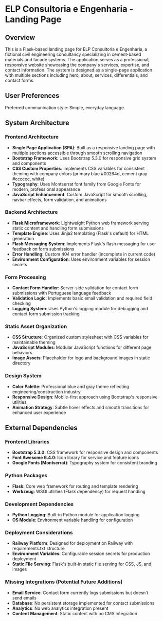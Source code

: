 # ELP Consultoria e Engenharia - Landing Page

## Overview

This is a Flask-based landing page for ELP Consultoria e Engenharia, a fictional civil engineering consultancy specializing in cement-based materials and facade systems. The application serves as a professional, responsive website showcasing the company's services, expertise, and contact information. The system is designed as a single-page application with multiple sections including hero, about, services, differentials, and contact forms.

## User Preferences

Preferred communication style: Simple, everyday language.

## System Architecture

### Frontend Architecture
- **Single Page Application (SPA)**: Built as a responsive landing page with multiple sections accessible through smooth scrolling navigation
- **Bootstrap Framework**: Uses Bootstrap 5.3.0 for responsive grid system and components
- **CSS Custom Properties**: Implements CSS variables for consistent theming with company colors (primary blue #00264d, cement gray #cccccc, white)
- **Typography**: Uses Montserrat font family from Google Fonts for modern, professional appearance
- **JavaScript Enhancement**: Custom JavaScript for smooth scrolling, navbar effects, form validation, and animations

### Backend Architecture
- **Flask Microframework**: Lightweight Python web framework serving static content and handling form submissions
- **Template Engine**: Uses Jinja2 templating (Flask's default) for HTML generation
- **Flash Messaging System**: Implements Flask's flash messaging for user feedback on form submissions
- **Error Handling**: Custom 404 error handler (incomplete in current code)
- **Environment Configuration**: Uses environment variables for session secrets

### Form Processing
- **Contact Form Handler**: Server-side validation for contact form submissions with Portuguese language feedback
- **Validation Logic**: Implements basic email validation and required field checking
- **Logging System**: Uses Python's logging module for debugging and contact form submission tracking

### Static Asset Organization
- **CSS Structure**: Organized custom stylesheet with CSS variables for maintainable theming
- **JavaScript Modules**: Modular JavaScript functions for different page behaviors
- **Image Assets**: Placeholder for logo and background images in static directory

### Design System
- **Color Palette**: Professional blue and gray theme reflecting engineering/construction industry
- **Responsive Design**: Mobile-first approach using Bootstrap's responsive utilities
- **Animation Strategy**: Subtle hover effects and smooth transitions for enhanced user experience

## External Dependencies

### Frontend Libraries
- **Bootstrap 5.3.0**: CSS framework for responsive design and components
- **Font Awesome 6.4.0**: Icon library for service and feature icons
- **Google Fonts (Montserrat)**: Typography system for consistent branding

### Python Packages
- **Flask**: Core web framework for routing and template rendering
- **Werkzeug**: WSGI utilities (Flask dependency) for request handling

### Development Dependencies
- **Python Logging**: Built-in Python module for application logging
- **OS Module**: Environment variable handling for configuration

### Deployment Considerations
- **Railway Platform**: Designed for deployment on Railway with requirements.txt structure
- **Environment Variables**: Configurable session secrets for production deployment
- **Static File Serving**: Flask's built-in static file serving for CSS, JS, and images

### Missing Integrations (Potential Future Additions)
- **Email Service**: Contact form currently logs submissions but doesn't send emails
- **Database**: No persistent storage implemented for contact submissions
- **Analytics**: No web analytics integration present
- **Content Management**: Static content with no CMS integration
